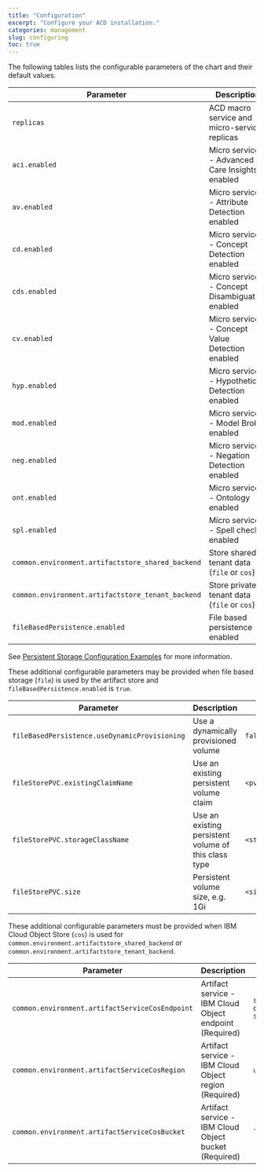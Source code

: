 ```yaml
---
title: "Configuration"
excerpt: "Configure your ACD installation."
categories: management
slug: configuring
toc: true
---
```


The following tables lists the configurable parameters of the chart and their default values.

| Parameter | Description | Default |
| -         | -           | -       |
| `replicas`                                 | ACD macro service and micro-service replicas     | `3`    |
| `aci.enabled`                              | Micro service - Advanced Care Insights enabled   | `true` |
| `av.enabled`                               | Micro service - Attribute Detection enabled      | `true` |
| `cd.enabled`                               | Micro service - Concept Detection enabled        | `true` |
| `cds.enabled`                              | Micro service - Concept Disambiguation enabled   | `true` |
| `cv.enabled`                               | Micro service - Concept Value Detection enabled  | `true` |
| `hyp.enabled`                              | Micro service - Hypothetical Detection enabled   | `true` |
| `mod.enabled`                              | Micro service - Model Broker enabled       | `true` |
| `neg.enabled`                              | Micro service - Negation Detection enabled       | `true` |
| `ont.enabled`                              | Micro service - Ontology enabled                 | `true` |
| `spl.enabled`                              | Micro service - Spell checker enabled            | `true` |
| `common.environment.artifactstore_shared_backend`                              | Store shared tenant data (`file` or `cos`)            | `file` |
| `common.environment.artifactstore_tenant_backend`                              | Store private tenant data (`file` or `cos`)            | `file` |
| `fileBasedPersistence.enabled`   | File based persistence enabled | `false` |

See [Persistent Storage Configuration Examples](#persistent-volume-and-claim-installation) for more information.

These additional configurable parameters may be provided when file based storage (`file`) is used by the artifact store and `fileBasedPersistence.enabled` is `true`.

| Parameter | Description | Default |
| -         | -           | -       |
| `fileBasedPersistence.useDynamicProvisioning`   | Use a dynamically provisioned volume | `false` |
| `fileStorePVC.existingClaimName`   | Use an existing persistent volume claim | `<pvc_name>` |
| `fileStorePVC.storageClassName`   | Use an existing persistent volume of this class type | `<storage_class_name>` |
| `fileStorePVC.size`   | Persistent volume size, e.g. 1Gi | `<size>` |

These additional configurable parameters must be provided when IBM Cloud Object Store (`cos`) is used for  `common.environment.artifactstore_shared_backend` or `common.environment.artifactstore_tenant_backend`.

| Parameter | Description | Default |
| -         | -           | -       |
| `common.environment.artifactServiceCosEndpoint` | Artifact service - IBM Cloud Object endpoint (Required) | `s3.us-south.cloud-object-storage.appdomain.cloud` |
| `common.environment.artifactServiceCosRegion`   | Artifact service - IBM Cloud Object region (Required) | `us-south-standard` |
| `common.environment.artifactServiceCosBucket`   | Artifact service - IBM Cloud Object bucket (Required) | `` |